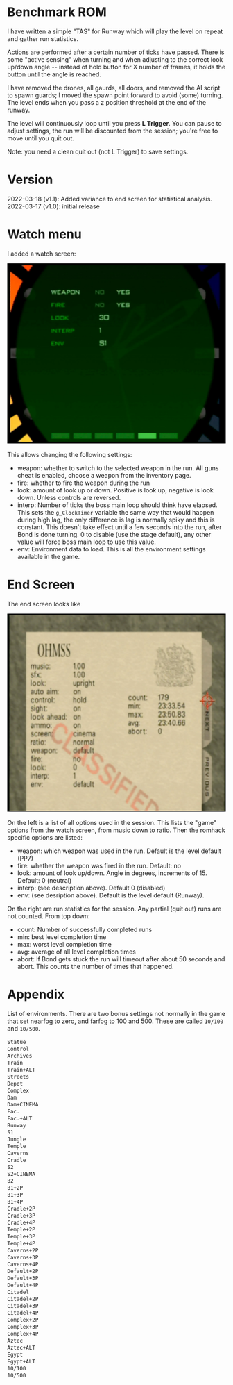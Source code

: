 # Benchmark ROM

I have written a simple "TAS" for Runway which will play the level on repeat and gather run statistics.

Actions are performed after a certain number of ticks have passed. There is some "active sensing" when turning and when adjusting to the correct look up/down angle -- instead of hold button for X number of frames, it holds the button until the angle is reached.

I have removed the drones, all gaurds, all doors, and removed the AI script to spawn guards; I moved the spawn point forward to avoid (some) turning. The level ends when you pass a z position threshold at the end of the runway.

The level will continuously loop until you press **L Trigger**. You can pause to adjust settings, the run will be discounted from the session; you're free to move until you quit out.

Note: you need a clean quit out (not L Trigger) to save settings.

# Version

2022-03-18 (v1.1): Added variance to end screen for statistical analysis.
2022-03-17 (v1.0): initial release

# Watch menu

I added a watch screen:

![watch menu](watch_menu.jpg)

This allows changing the following settings:

- weapon: whether to switch to the selected weapon in the run. All guns cheat is enabled, choose a weapon from the inventory page.
- fire: whether to fire the weapon during the run
- look: amount of look up or down. Positive is look up, negative is look down. Unless controls are reversed.
- interp: Number of ticks the boss main loop should think have elapsed. This sets the `g_ClockTimer` variable the same way that would happen during high lag, the only difference is lag is normally spiky and this is constant. This doesn't take effect until a few seconds into the run, after Bond is done turning. 0 to disable (use the stage default), any other value will force boss main loop to use this value.
- env: Environment data to load. This is all the environment settings available in the game.

# End Screen

The end screen looks like

![default-cinema.jpg](default-cinema.jpg)

On the left is a list of all options used in the session. This lists the "game" options from the watch screen, from music down to ratio. Then the romhack specific options are listed:

- weapon: which weapon was used in the run. Default is the level default (PP7)
- fire: whether the weapon was fired in the run. Default: no
- look: amount of look up/down. Angle in degrees, increments of 15. Default: 0 (neutral)
- interp: (see description above). Default 0 (disabled)
- env: (see desription above). Default is the level default (Runway).

On the right are run statistics for the session. Any partial (quit out) runs are not counted. From top down:

- count: Number of successfully completed runs
- min: best level completion time
- max: worst level completion time
- avg: average of all level completion times
- abort: If Bond gets stuck the run will timeout after about 50 seconds and abort. This counts the number of times that happened.

# Appendix

List of environments. There are two bonus settings not normally in the game that set nearfog to zero, and farfog to 100 and 500. These are called `10/100` and `10/500`.

```
Statue
Control
Archives
Train
Train+ALT
Streets
Depot
Complex
Dam
Dam+CINEMA
Fac.
Fac.+ALT
Runway
S1
Jungle
Temple
Caverns
Cradle
S2
S2+CINEMA
B2
B1+2P
B1+3P
B1+4P
Cradle+2P
Cradle+3P
Cradle+4P
Temple+2P
Temple+3P
Temple+4P
Caverns+2P
Caverns+3P
Caverns+4P
Default+2P
Default+3P
Default+4P
Citadel
Citadel+2P
Citadel+3P
Citadel+4P
Complex+2P
Complex+3P
Complex+4P
Aztec
Aztec+ALT
Egypt
Egypt+ALT
10/100
10/500
```